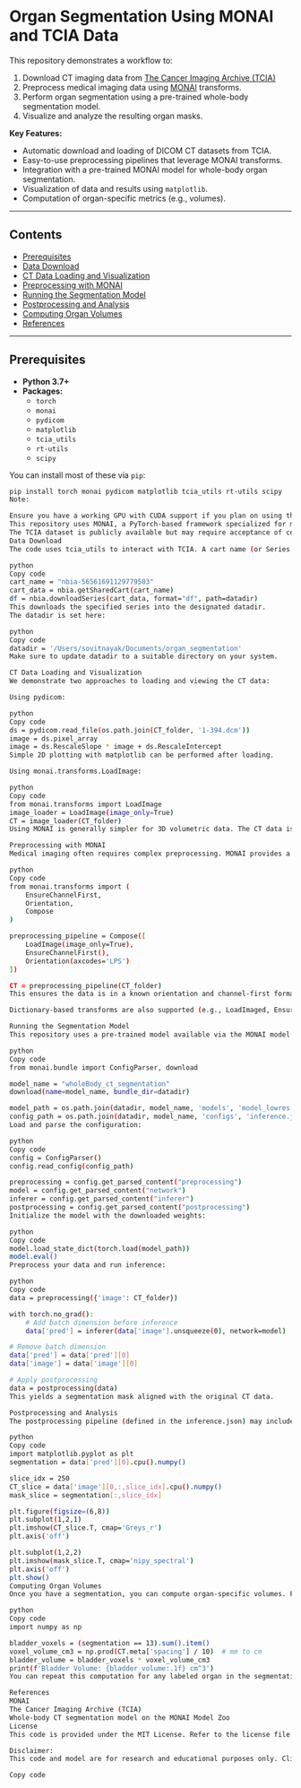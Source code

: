 

# Organ Segmentation Using MONAI and TCIA Data

This repository demonstrates a workflow to:
1. Download CT imaging data from [The Cancer Imaging Archive (TCIA)](https://www.cancerimagingarchive.net/)
2. Preprocess medical imaging data using [MONAI](https://monai.io/) transforms.
3. Perform organ segmentation using a pre-trained whole-body segmentation model.
4. Visualize and analyze the resulting organ masks.

**Key Features:**
- Automatic download and loading of DICOM CT datasets from TCIA.
- Easy-to-use preprocessing pipelines that leverage MONAI transforms.
- Integration with a pre-trained MONAI model for whole-body organ segmentation.
- Visualization of data and results using `matplotlib`.
- Computation of organ-specific metrics (e.g., volumes).

---

## Contents

- [Prerequisites](#prerequisites)
- [Data Download](#data-download)
- [CT Data Loading and Visualization](#ct-data-loading-and-visualization)
- [Preprocessing with MONAI](#preprocessing-with-monai)
- [Running the Segmentation Model](#running-the-segmentation-model)
- [Postprocessing and Analysis](#postprocessing-and-analysis)
- [Computing Organ Volumes](#computing-organ-volumes)
- [References](#references)

---

## Prerequisites

- **Python 3.7+**
- **Packages:**  
  - `torch`  
  - `monai`  
  - `pydicom`  
  - `matplotlib`  
  - `tcia_utils`  
  - `rt-utils`  
  - `scipy`
  
You can install most of these via `pip`:
```bash
pip install torch monai pydicom matplotlib tcia_utils rt-utils scipy
Note:

Ensure you have a working GPU with CUDA support if you plan on using the model for large volumes efficiently.
This repository uses MONAI, a PyTorch-based framework specialized for medical imaging AI.
The TCIA dataset is publicly available but may require acceptance of certain usage terms.
Data Download
The code uses tcia_utils to interact with TCIA. A cart name (or Series Instance UID) is required. In the example provided:

python
Copy code
cart_name = "nbia-56561691129779503"
cart_data = nbia.getSharedCart(cart_name)
df = nbia.downloadSeries(cart_data, format="df", path=datadir)
This downloads the specified series into the designated datadir.
The datadir is set here:

python
Copy code
datadir = '/Users/sovitnayak/Documents/organ_segmentation'
Make sure to update datadir to a suitable directory on your system.

CT Data Loading and Visualization
We demonstrate two approaches to loading and viewing the CT data:

Using pydicom:

python
Copy code
ds = pydicom.read_file(os.path.join(CT_folder, '1-394.dcm'))
image = ds.pixel_array
image = ds.RescaleSlope * image + ds.RescaleIntercept
Simple 2D plotting with matplotlib can be performed after loading.

Using monai.transforms.LoadImage:

python
Copy code
from monai.transforms import LoadImage
image_loader = LoadImage(image_only=True)
CT = image_loader(CT_folder)
Using MONAI is generally simpler for 3D volumetric data. The CT data is stored with metadata including affine transformations and spacing information.

Preprocessing with MONAI
Medical imaging often requires complex preprocessing. MONAI provides a composable transform pipeline. For example:

python
Copy code
from monai.transforms import (
    EnsureChannelFirst,
    Orientation,
    Compose
)

preprocessing_pipeline = Compose([
    LoadImage(image_only=True),
    EnsureChannelFirst(),
    Orientation(axcodes='LPS')
])

CT = preprocessing_pipeline(CT_folder)
This ensures the data is in a known orientation and channel-first format, suitable for deep learning models.

Dictionary-based transforms are also supported (e.g., LoadImaged, EnsureChannelFirstd, etc.), which operate on dictionary inputs for more flexible pipelines.

Running the Segmentation Model
This repository uses a pre-trained model available via the MONAI model zoo. We download the model and its configuration:

python
Copy code
from monai.bundle import ConfigParser, download

model_name = "wholeBody_ct_segmentation"
download(name=model_name, bundle_dir=datadir)

model_path = os.path.join(datadir, model_name, 'models', 'model_lowres.pt')
config_path = os.path.join(datadir, model_name, 'configs', 'inference.json')
Load and parse the configuration:

python
Copy code
config = ConfigParser()
config.read_config(config_path)

preprocessing = config.get_parsed_content("preprocessing")
model = config.get_parsed_content("network")
inferer = config.get_parsed_content("inferer")
postprocessing = config.get_parsed_content("postprocessing")
Initialize the model with the downloaded weights:

python
Copy code
model.load_state_dict(torch.load(model_path))
model.eval()
Preprocess your data and run inference:

python
Copy code
data = preprocessing({'image': CT_folder})

with torch.no_grad():
    # Add batch dimension before inference
    data['pred'] = inferer(data['image'].unsqueeze(0), network=model)

# Remove batch dimension
data['pred'] = data['pred'][0]
data['image'] = data['image'][0]

# Apply postprocessing
data = postprocessing(data)
This yields a segmentation mask aligned with the original CT data.

Postprocessing and Analysis
The postprocessing pipeline (defined in the inference.json) may include various steps, such as saving the result as a NIfTI file. After postprocessing, you can visualize results:

python
Copy code
import matplotlib.pyplot as plt
segmentation = data['pred'][0].cpu().numpy()

slice_idx = 250
CT_slice = data['image'][0,:,slice_idx].cpu().numpy()
mask_slice = segmentation[:,slice_idx]

plt.figure(figsize=(6,8))
plt.subplot(1,2,1)
plt.imshow(CT_slice.T, cmap='Greys_r')
plt.axis('off')

plt.subplot(1,2,2)
plt.imshow(mask_slice.T, cmap='nipy_spectral')
plt.axis('off')
plt.show()
Computing Organ Volumes
Once you have a segmentation, you can compute organ-specific volumes. For example, suppose the bladder is labeled as 13 in the segmentation:

python
Copy code
import numpy as np

bladder_voxels = (segmentation == 13).sum().item()
voxel_volume_cm3 = np.prod(CT.meta['spacing'] / 10)  # mm to cm
bladder_volume = bladder_voxels * voxel_volume_cm3
print(f'Bladder Volume: {bladder_volume:.1f} cm^3')
You can repeat this computation for any labeled organ in the segmentation map to quantify organ volumes.

References
MONAI
The Cancer Imaging Archive (TCIA)
Whole-body CT segmentation model on the MONAI Model Zoo
License
This code is provided under the MIT License. Refer to the license file for more details.

Disclaimer:
This code and model are for research and educational purposes only. Clinical use requires proper validation and regulatory approval.

Copy code





